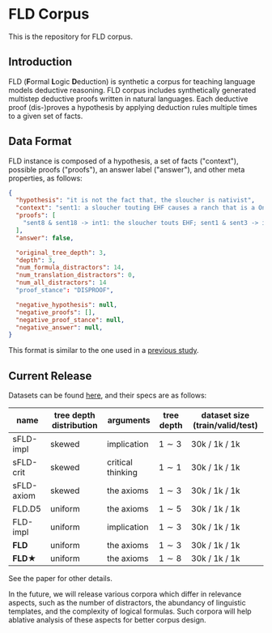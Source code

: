 # FLD Corpus
This is the repository for FLD corpus.

## Introduction
FLD (**F**ormal **L**ogic **D**eduction) is synthetic a corpus for teaching language models deductive reasoning.
FLD corpus includes synthetically generated multistep deductive proofs written in natural languages.
Each deductive proof (dis-)proves a hypothesis by applying deduction rules multiple times to a given set of facts.

## Data Format
FLD instance is composed of a hypothesis, a set of facts ("context"), possible proofs ("proofs"), an answer label ("answer"), and other meta properties, as follows:
```json
{
  "hypothesis": "it is not the fact that, the sloucher is nativist",
  "context": "sent1: a sloucher touting EHF causes a ranch that is a Oniscus sent10: for everything, if it is not the fact that, it touts EHF, it is not the fact that, it is a contagion sent11: if it is not the fact that something is hand-held, it is not the fact that, it scuffles saskatoon sent12: the sloucher is millennial sent13: a ranch not touting EHF is caused by a tappet that is not a Oniscus sent14: everything is a contagion sent15: if a ranch is nativist it collapses sent16: if a sloucher books it is nativist sent17: a sloucher is a Oniscus if it tilts sent18: the sloucher is a contagion sent19: the endonuclease touts EHF sent2: if it is not the fact that the sloucher blazes creepy-crawly, it is not the fact that the ranch is a contagion sent3: the ranch is a Oniscus, thus the sloucher books sent4: a ranch will not shelter cone thus it is not the fact that it eyes nosepiece sent5: a anticholinesterase is not nativist if it is not the fact that it is a Rochambeau sent6: a strongroom is oleaceous thus it touts EHF sent7: if the ranch is Swiss, the sloucher is a contagion sent8: a sloucher touts EHF if it is a contagion sent9: a PIE will not tout EHF thus it is not the fact that it poaches",
  "proofs": [
    "sent8 & sent18 -> int1: the sloucher touts EHF; sent1 & sent3 -> int2: a sloucher books if it touts EHF; int1 & int2 -> int3: the sloucher books; int3 & sent16 -> hypothesis;"
  ],
  "answer": false,

  "original_tree_depth": 3,
  "depth": 3,
  "num_formula_distractors": 14,
  "num_translation_distractors": 0,
  "num_all_distractors": 14
  "proof_stance": "DISPROOF",

  "negative_hypothesis": null,
  "negative_proofs": [],
  "negative_proof_stance": null,
  "negative_answer": null,
}
```

This format is similar to the one used in a [previous study](https://github.com/princeton-nlp/NLProofS).

## Current Release
Datasets can be found [here](...), and their specs are as follows:

| name       | tree depth distribution | arguments         | tree depth | dataset size (train/valid/test) |
|------------|-------------------------|-------------------|------------|---------------------------------|
| sFLD-impl  |          skewed         | implication       | $1\sim3$   | 30k / 1k / 1k                   |
| sFLD-crit  |          skewed         | critical thinking | $1\sim1$   | 30k / 1k / 1k                   |
| sFLD-axiom |          skewed         | the axioms        | $1\sim3$   | 30k / 1k / 1k                   |
| FLD.D5     | uniform                 | the axioms        | $1\sim5$   | 30k / 1k / 1k                   |
| FLD-impl   | uniform                 | implication       | $1\sim3$   | 30k / 1k / 1k                   |
| **FLD**    | uniform                 | the axioms        | $1\sim3$   | 30k / 1k / 1k                   |
| **FLD★**   | uniform                 | the axioms        | $1\sim8$   | 30k / 1k / 1k                   |

See the paper for other details.  


In the future, we will release various corpora which differ in relevance aspects, such as the number of distractors, the abundancy of linguistic templates, and the complexity of logical formulas.
Such corpora will help ablative analysis of these aspects for better corpus design.
